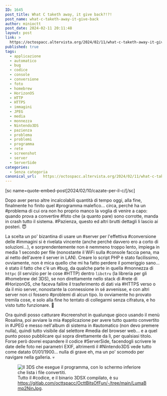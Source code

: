 ```yaml
---
ID: 1645
post_title: What C taketh away, it give back?!?!
post_name: what-c-taketh-away-it-give-back
author: minioctt
post_date: 2024-02-11 20:11:48
layout: post
link: >
  https://octospacc.altervista.org/2024/02/11/what-c-taketh-away-it-give-back/
published: true
tags:
  - applicazione
  - automatico
  - bug
  - codice
  - console
  - conversione
  - foto
  - homebrew
  - HorizonOS
  - HTTP
  - HTTPS
  - immagini
  - JPEG
  - media
  - monnezza
  - Nintendo3DS
  - pazienza
  - problema
  - problemi
  - programma
  - rete
  - screenshot
  - server
  - ServerSide
categories:
  - Senza categoria
canonical_url:   https://octospacc.altervista.org/2024/02/11/what-c-taketh-away-it-give-back/
---
```

<!-- wp:paragraph -->
<p>[sc name=quote-embed-post]2024/02/10/cazate-per-il-c/[/sc]</p>
<!-- /wp:paragraph -->

<!-- wp:paragraph -->
<p>Dopo aver perso altre incalcolabili quantità di tempo oggi, alla fine, finalmente ho finito quel #programma malefico... circa, perché ha un #problema di cui ora non ho proprio manco la voglia di venire a capo: quando prova a convertire #foto che (a quanto pare) sono corrotte, manda in crash tutto il sistema. #Pazienza, questo ed altri brutti dettagli li lascio ai posteri. 😇️</p>
<!-- /wp:paragraph -->

<!-- wp:paragraph -->
<p>La scelta un po' bizantina di usare un #server per l'effettiva #conversione delle #immagini si è rivelata vincente (anche perché davvero ero a corto di soluzioni...), e sorprendentemente non è nemmeno troppo lento, impiega in media 1 secondo per file (nonostante il WiFi sulla #console faccia pena, ma al netto dell'avere il server in LAN). Creare lo script PHP è stato facilissimo, ovviamente, non è mica quello che mi ha fatto perdere il pomeriggio sano... è stato il fatto che c'è un #bug, da qualche parte in quella #monnezza di <code>httpc</code> (il servizio per le cose #HTTP) dentro <code>libctru</code> (la libreria per gli #homebrew del 3DS), se non direttamente nello stack di #rete di #HorizonOS, che faceva fallire il trasferimento di dati via #HTTPS verso o da il mio server, nonostante la connessione in sé avvenisse, e con altri server non ci fossero #problemi di alcun tipo. Io ovviamente ho provato tremila cose, e solo alla fine ho tentato di collegarmi senza cifratura, e ho visto tutto funzionare. 😤️</p>
<!-- /wp:paragraph -->

<!-- wp:paragraph -->
<p>Ora quindi posso catturare #screenshot in qualunque gioco usando il menù Rosalina, poi avviare la mia #applicazione per avere tutto quanto convertito in #JPEG e messo nell'album di sistema in #automatico (non devo premere nulla), quindi tutto visibile dal selettore #media del browser web... e a quel punto posso pubblicare qui sopra direttamente da lì, per qualsiasi titolo. Forse però dovrei espandere il codice #ServerSide, facendogli scrivere le date delle foto nei parametri EXIF, altrimenti il #Nintendo3DS vede tutto come datato 01/01/1900... nulla di grave eh, ma un po' scomodo per navigare nella galleria. 💀️</p>
<!-- /wp:paragraph -->

<!-- wp:paragraph -->
<p></p>
<!-- /wp:paragraph -->

<!-- wp:image {"id":1643,"sizeSlug":"large","linkDestination":"none"} -->
<figure class="wp-block-image size-large"><img src="{{site.cdnurl}}/assets/uploads/2024/02/img_2024-02-11-19-14-55-3595357306191629723491-960x720.jpg" alt="Il 3DS che esegue il programma, con lo schermo inferiore che lista i file convertiti." class="wp-image-1643"/><figcaption class="wp-element-caption">Tutto il #codice, e il binario 3DSX compilato, è su <a href="https://gitlab.com/octtspacc/OcttBitsOfFun/-/tree/main/LumaBmp2NinJpg">https://gitlab.com/octtspacc/OcttBitsOfFun/-/tree/main/LumaBmp2NinJpg</a>.</figcaption></figure>
<!-- /wp:image -->